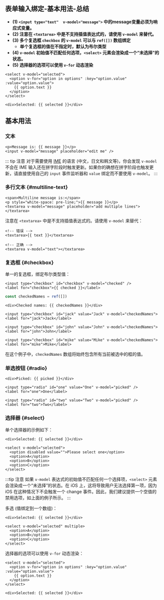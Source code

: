 ## 表单输入绑定-基本用法-总结

- **(1) `<input type="text"  v-model="message">` 中的message变量必须为响应式变量。**
- **(2) 注意在 `<textarea>` 中是不支持插值表达式的，请使用 `v-model` 来替代。**
- **(3) 多个复选框 `checkbox` 的 `v-model` 可以与 `ref([])` 数组绑定**
  - **单个复选框的值在不指定时，默认为布尔类型**
- **(4) `v-model` 初始值不匹配任何选项，`<select>` 元素会渲染成一个“未选择”的状态。**
- **(5) 选择器的选项可以使用 `v-for` 动态渲染**

```vue-html
<select v-model="selected">
  <option v-for="option in options" :key="option.value" :value="option.value">
    {{ option.text }}
  </option>
</select>

<div>Selected: {{ selected }}</div>
```

## 基本用法

### 文本

```vue-html
<p>Message is: {{ message }}</p>
<input v-model="message" placeholder="edit me" />
```

::: tip 注意
对于需要使用 [IME](https://en.wikipedia.org/wiki/Input_method) 的语言 (中文，日文和韩文等)，你会发现 `v-model` 不会在 IME 输入还在拼字阶段时触发更新。如果你的确想在拼字阶段也触发更新，请直接使用自己的 `input` 事件监听器和 `value` 绑定而不要使用 `v-model`。
:::

### 多行文本 {#multiline-text}

```vue-html
<span>Multiline message is:</span>
<p style="white-space: pre-line;">{{ message }}</p>
<textarea v-model="message" placeholder="add multiple lines"></textarea>
```

注意在 `<textarea>` 中是不支持插值表达式的。请使用 `v-model` 来替代：

```vue-html
<!-- 错误 -->
<textarea>{{ text }}</textarea>

<!-- 正确 -->
<textarea v-model="text"></textarea>
```

### 复选框 {#checkbox}

单一的复选框，绑定布尔类型值：

```vue-html
<input type="checkbox" id="checkbox" v-model="checked" />
<label for="checkbox">{{ checked }}</label>
```

```js
const checkedNames = ref([])
```

```vue-html
<div>Checked names: {{ checkedNames }}</div>

<input type="checkbox" id="jack" value="Jack" v-model="checkedNames">
<label for="jack">Jack</label>

<input type="checkbox" id="john" value="John" v-model="checkedNames">
<label for="john">John</label>

<input type="checkbox" id="mike" value="Mike" v-model="checkedNames">
<label for="mike">Mike</label>
```

在这个例子中，`checkedNames` 数组将始终包含所有当前被选中的框的值。

<div class="composition-api">

</div>
<div class="options-api">

</div>

### 单选按钮 {#radio}

```vue-html
<div>Picked: {{ picked }}</div>

<input type="radio" id="one" value="One" v-model="picked" />
<label for="one">One</label>

<input type="radio" id="two" value="Two" v-model="picked" />
<label for="two">Two</label>
```

### 选择器 {#select}

单个选择器的示例如下：

```vue-html
<div>Selected: {{ selected }}</div>

<select v-model="selected">
  <option disabled value="">Please select one</option>
  <option>A</option>
  <option>B</option>
  <option>C</option>
</select>
```

:::tip 注意
如果 `v-model` 表达式的初始值不匹配任何一个选择项，`<select>` 元素会渲染成一个“未选择”的状态。在 iOS 上，这将导致用户无法选择第一项，因为 iOS 在这种情况下不会触发一个 change 事件。因此，我们建议提供一个空值的禁用选项，如上面的例子所示。
:::

多选 (值绑定到一个数组)：

```vue-html
<div>Selected: {{ selected }}</div>

<select v-model="selected" multiple>
  <option>A</option>
  <option>B</option>
  <option>C</option>
</select>
```

选择器的选项可以使用 `v-for` 动态渲染：

```vue-html
<select v-model="selected">
  <option v-for="option in options" :key="option.value" :value="option.value">
    {{ option.text }}
  </option>
</select>

<div>Selected: {{ selected }}</div>
```

